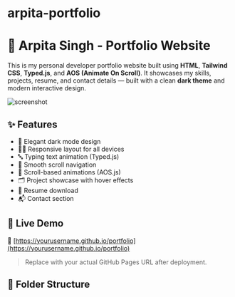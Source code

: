 # arpita-portfolio
# 💼 Arpita Singh - Portfolio Website

This is my personal developer portfolio website built using **HTML**, **Tailwind CSS**, **Typed.js**, and **AOS (Animate On Scroll)**. It showcases my skills, projects, resume, and contact details — built with a clean **dark theme** and modern interactive design.

![screenshot](assets/profile.jpg)

## ✨ Features

- 🎨 Elegant dark mode design
- 👩‍💻 Responsive layout for all devices
- 🔤 Typing text animation (Typed.js)
- 🧭 Smooth scroll navigation
- 📜 Scroll-based animations (AOS.js)
- 🗂️ Project showcase with hover effects
- 📎 Resume download
- 📬 Contact section

## 🚀 Live Demo

🔗 [https://yourusername.github.io/portfolio](https://yourusername.github.io/portfolio)

> Replace with your actual GitHub Pages URL after deployment.

## 📁 Folder Structure

